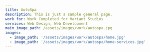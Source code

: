 ```yaml
---
title: AutoSpa
description: This is just a sample general page.
work_for: Work Completed for Variant Studios
services: Web Design, Web Development
main_image_path: /assets/images/work/autospa.jpg
images:
  - image_path: '/assets/images/work/autospa/home.jpg'
  - image_path: '/assets/images/work/autospa/home-services.jpg'
---
```

